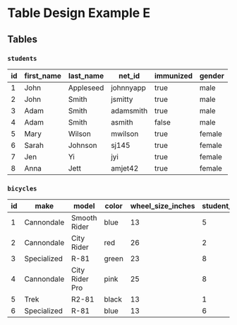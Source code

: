 # Table Design Example E

## Tables

### `students`

id | first_name | last_name | net_id | immunized | gender
--- | --- | --- | --- | --- | ---
1 | John | Appleseed | johnnyapp | true | male
2 | John | Smith | jsmitty | true | male
3 | Adam | Smith | adamsmith | true | male
4 | Adam | Smith | asmith | false | male
5 | Mary | Wilson | mwilson | true | female
6 | Sarah | Johnson | sj145 | true | female
7 | Jen | Yi | jyi | true | female
8 | Anna | Jett | amjet42 | true | female

### `bicycles`

id | make | model | color | wheel_size_inches | student_owner_id
--- | --- | --- | --- | --- | ---
1 | Cannondale | Smooth Rider | blue | 13 | 5
2 | Cannondale | City Rider | red | 26 | 2
3 | Specialized | R-81 | green | 23 | 8
4 | Cannondale | City Rider Pro | pink | 25 | 8
5 | Trek | R2-81 | black | 13 | 1
6 | Specialized | R-81 | blue | 13 | 6
